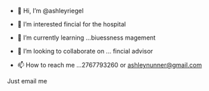 - 👋 Hi, I’m @ashleyriegel
- 👀 I’m interested fincial for the hospital



- 🌱 I’m currently learning ...biuessness magement
- 💞️ I’m looking to collaborate on ... fincial advisor
- 📫 How to reach me ...2767793260 or ashleynunner@gmail.com

<!---
ashleynunner/ashleynunner is a ✨ special Email ✨ repository because its `README.md` (this file) appears on your GitHub profile.
You can click the Preview link to take a look at your changes.
--->
Just email me
